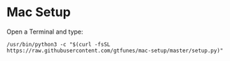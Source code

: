 # Mac Setup

Open a Terminal and type:

```shell
/usr/bin/python3 -c "$(curl -fsSL https://raw.githubusercontent.com/gtfunes/mac-setup/master/setup.py)"
```
